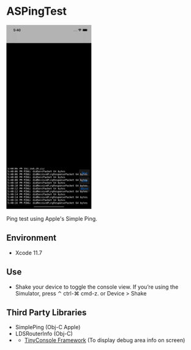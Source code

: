 # ASPingTest

<img src="https://github.com/apple-avadhesh/ASPingTest/blob/master/Screenshot-1.png" width="222" height="480">

Ping test using Apple's Simple Ping.

## Environment
+ Xcode 11.7

## Use
+ Shake your device to toggle the console view. If you’re using the Simulator, press ⌃ ctrl-⌘ cmd-z. or Device > Shake

## Third Party Libraries
+ SimplePing (Obj-C Apple)
+ LDSRouterInfo (Obj-C)
+ - [TinyConsole Framework](https://github.com/Cosmo/TinyConsole) (To display debug area info on screen)






